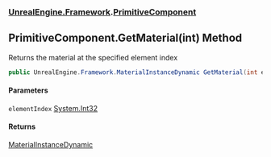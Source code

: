 ### [UnrealEngine.Framework](./UnrealEngine-Framework.md 'UnrealEngine.Framework').[PrimitiveComponent](./UnrealEngine-Framework-PrimitiveComponent.md 'UnrealEngine.Framework.PrimitiveComponent')
## PrimitiveComponent.GetMaterial(int) Method
Returns the material at the specified element index  
```csharp
public UnrealEngine.Framework.MaterialInstanceDynamic GetMaterial(int elementIndex);
```
#### Parameters
<a name='UnrealEngine-Framework-PrimitiveComponent-GetMaterial(int)-elementIndex'></a>
`elementIndex` [System.Int32](https://docs.microsoft.com/en-us/dotnet/api/System.Int32 'System.Int32')  
  
#### Returns
[MaterialInstanceDynamic](./UnrealEngine-Framework-MaterialInstanceDynamic.md 'UnrealEngine.Framework.MaterialInstanceDynamic')  
